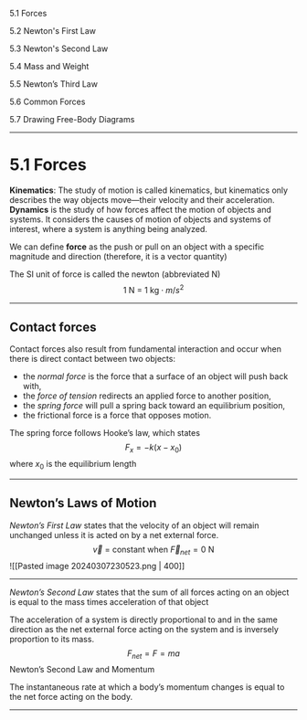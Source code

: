 5.1 Forces

5.2 Newton's First Law

5.3 Newton's Second Law

5.4 Mass and Weight

5.5 Newton’s Third Law

5.6 Common Forces

5.7 Drawing Free-Body Diagrams

---
# 5.1 Forces

**Kinematics**: The study of motion is called kinematics, but kinematics only describes the way objects move—their velocity and their acceleration.
**Dynamics** is the study of how forces affect the motion of objects and systems. It considers the causes of motion of objects and systems of interest, where a system is anything being analyzed.

We can define **force** as the push or pull on an object with a specific magnitude and direction (therefore, it is a vector quantity)

The SI unit of force is called the newton (abbreviated N)
$$\text{1 N = 1 kg} \cdot m / s^{2}$$

---
## Contact forces

Contact forces also result from fundamental interaction and occur when there is direct contact between two objects:
- the *normal force* is the force that a surface of an object will push back with,
- the *force of tension* redirects an applied force to another position,
- the *spring force* will pull a spring back toward an equilibrium position, 
- the frictional force is a force that opposes motion.

The spring force follows Hooke’s law, which states
$$F_{x}= -k(x - x_{0})$$
where $x_{0}$ is the equilibrium length

---
## Newton’s Laws of Motion

_Newton’s First Law_ states that the velocity of an object will remain unchanged unless it is acted on by a net external force.
 $$\vec{v} \text{ = constant when  } \vec{F}_{net} = \text{0 N}$$
![[Pasted image 20240307230523.png | 400]]

---
_Newton’s Second Law_ states that the sum of all forces acting on an object is equal to the mass times acceleration of that object

The acceleration of a system is directly proportional to and in the same direction as the net external force acting on the system and is inversely proportion to its mass.
$$F_{net}= F = ma$$
Newton’s Second Law and Momentum

The instantaneous rate at which a body’s momentum changes is equal to the net force acting on the body.

---
